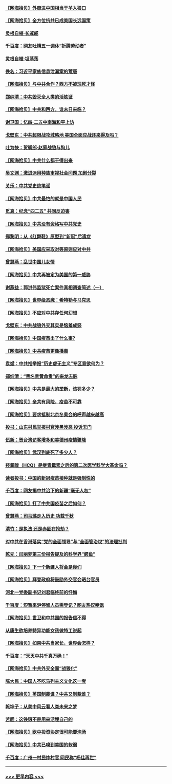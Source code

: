 #### [【网海拾贝】外商进中国相当于羊入狼口](../pages/nsc993/n12908274.md?t=04280552) 
#### [【网海拾贝】全方位抗共已成美国长远国策](../pages/nsc993/n12906878.md?t=04280552) 
#### [灵根自植‧长戚戚](../pages/nsc993/n12905585.md?t=04280552) 
#### [千百度：网友吐槽五一调休“折腾劳动者”](../pages/nsc993/n12905934.md?t=04280552) 
#### [灵根自植‧坦荡荡](../pages/nsc993/n12905562.md?t=04280552) 
#### [佚名：习近平家族信息泄漏案的荒唐](../pages/nsc993/n12904705.md?t=04280552) 
#### [【网海拾贝】与中共合作？西方不被玩死才怪](../pages/nsc993/n12903873.md?t=04280552) 
#### [郑纯清：中共毁灭全人类的活铁证](../pages/nsc993/n12903785.md?t=04280552) 
#### [【网海拾贝】中共和西方，谁末日来临？](../pages/nsc993/n12903482.md?t=04280552) 
#### [谢卫国：忆四‧二五中南海和平上访](../pages/nsc993/n12902192.md?t=04280552) 
#### [戈壁东：中共超限战攻城略地 美国全面应战还来得及吗？](../pages/nsc993/n12902297.md?t=04280552) 
#### [吐为快：贺骄郎‧赵家战狼与狗儿](../pages/nsc993/n12902280.md?t=04280552) 
#### [【网海拾贝】中共什么都干得出来](../pages/nsc993/n12897500.md?t=04280552) 
#### [吴文渊：激进派用种族审视社会问题 加剧分裂](../pages/nsc993/n12893881.md?t=04280552) 
#### [关乐：中共党史绝笔谣](../pages/nsc993/n12897270.md?t=04280552) 
#### [【网海拾贝】中共最怕的就是中国人民](../pages/nsc993/n12894705.md?t=04280552) 
#### [觅真：纪念“四二五” 共同反迫害](../pages/nsc993/n12894553.md?t=04280552) 
#### [【网海拾贝】中共没有资格写中共党史](../pages/nsc993/n12892231.md?t=04280552) 
#### [郑黎明：从《红舞鞋》原型到“新冠”后遗症](../pages/nsc993/n12890469.md?t=04280552) 
#### [【网海拾贝】美国应采取对等原则应对中共](../pages/nsc993/n12889176.md?t=04280552) 
#### [曾慧燕：乱世中国儿女情](../pages/nsc993/n12887931.md?t=04280552) 
#### [【网海拾贝】中共再被定为美国的第一威胁](../pages/nsc993/n12887580.md?t=04280552) 
#### [谢燕益：郭洪伟监狱死亡案件真相调查简述（一）](../pages/nsc993/n12885648.md?t=04280552) 
#### [【网海拾贝】世界级恶魔：希特勒与马克思](../pages/nsc993/n12884062.md?t=04280552) 
#### [【网海拾贝】不应对中共存任何幻想](../pages/nsc993/n12881460.md?t=04280552) 
#### [戈壁东：中共战狼外交其实是恼羞成怒](../pages/nsc993/n12880392.md?t=04280552) 
#### [【网海拾贝】中国疫苗出了什么事?](../pages/nsc993/n12879124.md?t=04280552) 
#### [【网海拾贝】中共疫苗更像播毒](../pages/nsc993/n12876631.md?t=04280552) 
#### [袁斌：中共推举报“历史虚无主义”专区意欲何为？](../pages/nsc993/n12876530.md?t=04280552) 
#### [郑纯清：“黑名贵黄命贵”的来龙去脉](../pages/nsc993/n12875589.md?t=04280552) 
#### [【网海拾贝】中共是最大的垄断，该罚多少？](../pages/nsc993/n12874006.md?t=04280552) 
#### [【网海拾贝】亲共有风险，疫苗不可靠](../pages/nsc993/n12872224.md?t=04280552) 
#### [【网海拾贝】要求抵制北京冬奥会的呼声越来越高](../pages/nsc993/n12868962.md?t=04280552) 
#### [投书：山东村民举报村官涉黑涉恶 投诉无门](../pages/nsc993/n12869726.md?t=04280552) 
#### [伍新：贺台湾访客增多和美德州疫情骤降](../pages/nsc993/n12865651.md?t=04280552) 
#### [【网海拾贝】武汉到底死了多少人？](../pages/nsc993/n12863707.md?t=04280552) 
#### [羟氯喹（HCQ）是继青霉素之后的第二次医学科学大革命吗？](../pages/nsc993/n12638564.md?t=04280552) 
#### [读者投书：中国的新冠疫苗接种就是强制性的](../pages/nsc993/n12859932.md?t=04280552) 
#### [千百度：网友揭中共治下的新疆“毫无人权”](../pages/nsc993/n12858385.md?t=04280552) 
#### [【网海拾贝】打了中共国疫苗之后如何？](../pages/nsc993/n12857866.md?t=04280552) 
#### [曾慧燕：司马璐走入历史 功载千秋](../pages/nsc993/n12856996.md?t=04280552) 
#### [清竹：是执法 还是赤匪在抢劫？](../pages/nsc993/n12856952.md?t=04280552) 
#### [对中共在香港落实“党的全面领导”与“全面管治权”的法理批判](../pages/nsc993/n12856929.md?t=04280552) 
#### [乾元：闫丽梦第三份报告提及的科学界“鳄鱼”](../pages/nsc993/n12855985.md?t=04280552) 
#### [【网海拾贝】下一个新疆人将会是你们](../pages/nsc993/n12855864.md?t=04280552) 
#### [【网海拾贝】拜登政府将鼓励外交官会晤台官员](../pages/nsc993/n12853615.md?t=04280552) 
#### [河北一党委副书记刘君临终前的忏悔](../pages/nsc993/n12849420.md?t=04280552) 
#### [千百度：短暂来沪停留人员需登记？网友热议嘲讽](../pages/nsc993/n12853497.md?t=04280552) 
#### [【网海拾贝】世卫和中共国的报告信不得](../pages/nsc993/n12850902.md?t=04280552) 
#### [从康生欲培养特异功能女孩做特工说起](../pages/nsc993/n12849289.md?t=04280552) 
#### [【网海拾贝】如果中共当家长，世界会怎样？](../pages/nsc993/n12848436.md?t=04280552) 
#### [千百度：“天灭中共千真万确！”](../pages/nsc993/n12845659.md?t=04280552) 
#### [【网海拾贝】中共外交全面“战狼化”](../pages/nsc993/n12845607.md?t=04280552) 
#### [陈大民：中国人不吃马列主义文化这一套](../pages/nsc993/n12842496.md?t=04280552) 
#### [【网海拾贝】英国制裁谁？中共又制裁谁？](../pages/nsc993/n12840909.md?t=04280552) 
#### [乾坤子：从美中风云看人类未来之梦](../pages/nsc993/n12840590.md?t=04280552) 
#### [苦胆：这铁锹不是用来活埋自己的](../pages/nsc993/n12839512.md?t=04280552) 
#### [【网海拾贝】欧中投资协定很可能要泡汤](../pages/nsc993/n12835122.md?t=04280552) 
#### [【网海拾贝】中共已嗅到美国的软弱](../pages/nsc993/n12832411.md?t=04280552) 
#### [千百度：广州一村民炸村官 网民称“杨佳再世”](../pages/nsc993/n12832380.md?t=04280552) 

----
#### [ >>> 更早内容 <<< ](../indexes/nsc993-earlier.md)
